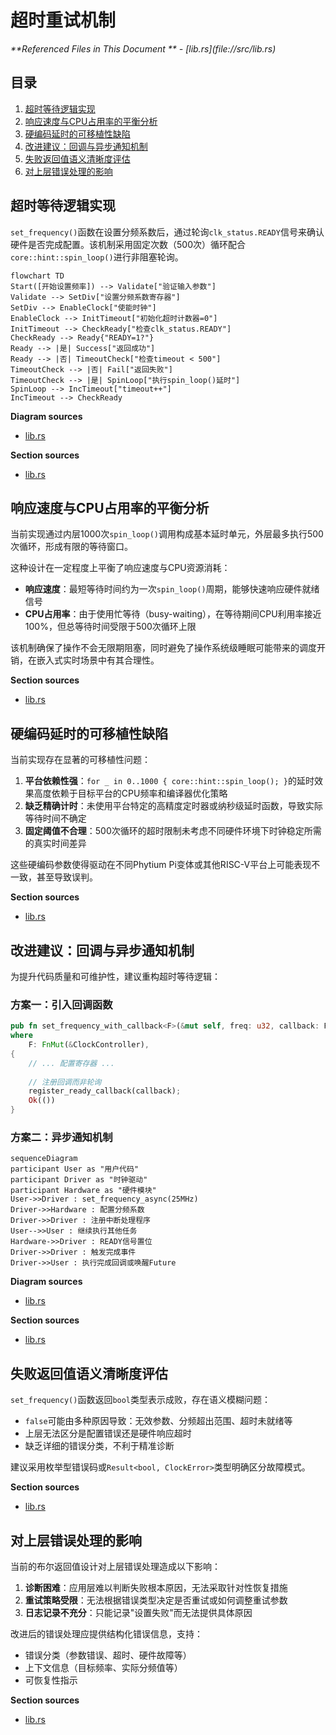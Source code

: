 # 超时重试机制

<cite>
**Referenced Files in This Document **  
- [lib.rs](file://src/lib.rs)
</cite>

## 目录
1. [超时等待逻辑实现](#超时等待逻辑实现)
2. [响应速度与CPU占用率的平衡分析](#响应速度与cpu占用率的平衡分析)
3. [硬编码延时的可移植性缺陷](#硬编码延时的可移植性缺陷)
4. [改进建议：回调与异步通知机制](#改进建议回调与异步通知机制)
5. [失败返回值语义清晰度评估](#失败返回值语义清晰度评估)
6. [对上层错误处理的影响](#对上层错误处理的影响)

## 超时等待逻辑实现

`set_frequency()`函数在设置分频系数后，通过轮询`clk_status.READY`信号来确认硬件是否完成配置。该机制采用固定次数（500次）循环配合`core::hint::spin_loop()`进行非阻塞轮询。

```mermaid
flowchart TD
Start([开始设置频率]) --> Validate["验证输入参数"]
Validate --> SetDiv["设置分频系数寄存器"]
SetDiv --> EnableClock["使能时钟"]
EnableClock --> InitTimeout["初始化超时计数器=0"]
InitTimeout --> CheckReady["检查clk_status.READY"]
CheckReady --> Ready{"READY=1?"}
Ready --> |是| Success["返回成功"]
Ready --> |否| TimeoutCheck["检查timeout < 500"]
TimeoutCheck --> |否| Fail["返回失败"]
TimeoutCheck --> |是| SpinLoop["执行spin_loop()延时"]
SpinLoop --> IncTimeout["timeout++"]
IncTimeout --> CheckReady
```

**Diagram sources**
- [lib.rs](file://src/lib.rs#L85-L103)

**Section sources**
- [lib.rs](file://src/lib.rs#L85-L103)

## 响应速度与CPU占用率的平衡分析

当前实现通过内层1000次`spin_loop()`调用构成基本延时单元，外层最多执行500次循环，形成有限的等待窗口。

这种设计在一定程度上平衡了响应速度与CPU资源消耗：
- **响应速度**：最短等待时间约为一次`spin_loop()`周期，能够快速响应硬件就绪信号
- **CPU占用率**：由于使用忙等待（busy-waiting），在等待期间CPU利用率接近100%，但总等待时间受限于500次循环上限

该机制确保了操作不会无限期阻塞，同时避免了操作系统级睡眠可能带来的调度开销，在嵌入式实时场景中有其合理性。

**Section sources**
- [lib.rs](file://src/lib.rs#L93-L98)

## 硬编码延时的可移植性缺陷

当前实现存在显著的可移植性问题：

1. **平台依赖性强**：`for _ in 0..1000 { core::hint::spin_loop(); }`的延时效果高度依赖于目标平台的CPU频率和编译器优化策略
2. **缺乏精确计时**：未使用平台特定的高精度定时器或纳秒级延时函数，导致实际等待时间不确定
3. **固定阈值不合理**：500次循环的超时限制未考虑不同硬件环境下时钟稳定所需的真实时间差异

这些硬编码参数使得驱动在不同Phytium Pi变体或其他RISC-V平台上可能表现不一致，甚至导致误判。

**Section sources**
- [lib.rs](file://src/lib.rs#L93-L98)

## 改进建议：回调与异步通知机制

为提升代码质量和可维护性，建议重构超时等待逻辑：

### 方案一：引入回调函数
```rust
pub fn set_frequency_with_callback<F>(&mut self, freq: u32, callback: F) -> Result<(), &'static str>
where
    F: FnMut(&ClockController),
{
    // ... 配置寄存器 ...
    
    // 注册回调而非轮询
    register_ready_callback(callback);
    Ok(())
}
```

### 方案二：异步通知机制
```mermaid
sequenceDiagram
participant User as "用户代码"
participant Driver as "时钟驱动"
participant Hardware as "硬件模块"
User->>Driver : set_frequency_async(25MHz)
Driver->>Hardware : 配置分频系数
Driver->>Driver : 注册中断处理程序
User-->>User : 继续执行其他任务
Hardware->>Driver : READY信号置位
Driver->>Driver : 触发完成事件
Driver->>User : 执行完成回调或唤醒Future
```

**Diagram sources**
- [lib.rs](file://src/lib.rs#L85-L103)

**Section sources**
- [lib.rs](file://src/lib.rs#L85-L103)

## 失败返回值语义清晰度评估

`set_frequency()`函数返回`bool`类型表示成败，存在语义模糊问题：

- `false`可能由多种原因导致：无效参数、分频超出范围、超时未就绪等
- 上层无法区分是配置错误还是硬件响应超时
- 缺乏详细的错误分类，不利于精准诊断

建议采用枚举型错误码或`Result<bool, ClockError>`类型明确区分故障模式。

**Section sources**
- [lib.rs](file://src/lib.rs#L85-L103)

## 对上层错误处理的影响

当前的布尔返回值设计对上层错误处理造成以下影响：

1. **诊断困难**：应用层难以判断失败根本原因，无法采取针对性恢复措施
2. **重试策略受限**：无法根据错误类型决定是否重试或如何调整重试参数
3. **日志记录不充分**：只能记录"设置失败"而无法提供具体原因

改进后的错误处理应提供结构化错误信息，支持：
- 错误分类（参数错误、超时、硬件故障等）
- 上下文信息（目标频率、实际分频值等）
- 可恢复性指示

**Section sources**
- [lib.rs](file://src/lib.rs#L85-L103)
